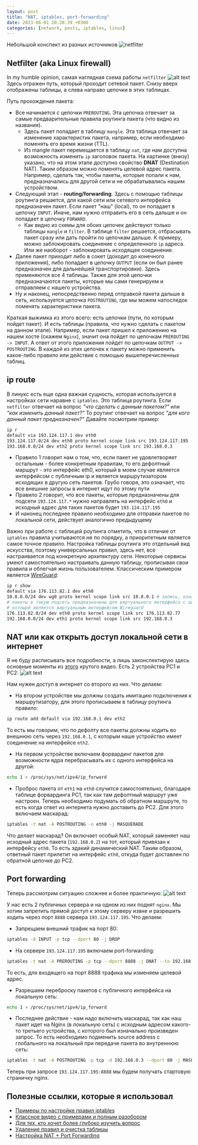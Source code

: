 ```yaml
---
layout: post
title: "NAT, iptables, port-forwarding"
date: 2023-06-01 20:28:39 +0300
categories: [network, posts, iptables, linux]
---
```

Небольшой конспект из разных источников
![netfilter](../../images/posts/network/Netfilter-logo.png)

## Netfilter (aka Linux firewall)
In my humble opinion, самая наглядная схема работы `netfilter`
![alt text](https://cloud.githubusercontent.com/assets/1711674/8742363/87fad710-2c32-11e5-8896-7adf1a4cf164.png)
Здесь отражен путь, который проходит сетевой пакет. Снизу вверх отображены таблицы, а слева направо цепочки в этих таблицах.

Путь прохождения пакета:
* Все начинается с цепочки `PREROUTING`. Эта цепочка отвечает за самые предварительные правила роутинга пакета (что видно из названия). 
  * Здесь пакет попадает в таблицу `mangle`. Эта таблица отвечает за изменение характеристик пакета, например, если необходимо поменять его время жизни (TTL).
  * Из mangle пакет перемещается в таблицу `nat`, где нам доступна возможность изменить `ip` заголовок пакета. 
    На картинке (внизу) указано, что на этом этапе доступно свойство **DNAT** (Destination NAT). Таким образом можно поменять целевой адрес пакета. 
    Например, сделать так, чтобы пакеты, которые попали к нам, предназначались для другой сети и не обрабатывались нашим устройством.
* Следующий этап - **routing/forwarding**. Здесь с помощью таблицы роутинга решается, для какой сети или сетевого интерфейса
   предназначен пакет. Если пакет "наш" (local), то он попадает в цепочку `INPUT`. Иначе, нам нужно отправить его в сеть дальше и он попадает в цепочку `FORWARD`. 
  * Как видно из схемы для обоих цепочек действуют только таблицы `mangle` и `filter`. В таблице `filter` решается, отбрасывать пакет сразу или дать пройти по цепочкам дальше. 
    К примеру, можно заблокировать соединение с определенного `ip` адреса. Или же наоборот - заблокировать исходящее соединение.
* Далее пакет приходит либо в сокет (доходит до конечного приложения), либо попадает в цепочку `OUTPUT` (если он был ранее предназначен для дальнейшей транспортировки).
   Здесь применяются все 4 таблицы. Также для этой цепочки предназначаются пакеты, которые мы сами генерируем и отправляем с нашего устройства.
* Ну и наконец, непосредственно перед отправкой пакета дальше в сеть, используется цепочка `POSTROUTING`, где мы можем напоследок поменять характеристики пакета.

Краткая выжимка из этого всего: есть цепочки (пути, по которым пойдет пакет). И есть таблицы (правила, что нужно сделать с пакетом на данном этапе). Например, если пакет пришел
к приложению на нашем хосте (скажем `Nginx`), значит она пойдет по цепочкам `PREROUTING -> INPUT`. А ответ от этого приложения пойдет по цепочкам `OUTPUT -> POSTROUTING`.
В каждой из этих цепочек к пакету можно применить какое-либо правило или действие с помощью вышеперечисленных таблиц.

## ip route
В линукс есть еще одна важная сущность, которая используется в настройках сети наравне с `iptables`. Это таблица роутинга.
Если `netfilter` отвечает на вопрос *"что сделать с данным пакетом?"* или *"как изменить данный пакет?"* То роутинг отвечает на вопрос
*"для кого данный пакет предназначен?"* Давайте посмотрим пример:
```bash
ip r
default via 193.124.117.1 dev eth0 
193.124.117.0/24 dev eth0 proto kernel scope link src 193.124.117.195 
193.168.0.0/24 dev eth2 proto kernel scope link src 193.168.0.3 
```

* Правило 1 говорит нам о том, что, если пакет не удовлетворяет остальным - более конкретным правилам, то его дефолтный
маршрут - это интерфейс eth0, который в моем случае является интерфейсом с публичным ip и является маршрутизатором
исходящих в другую сеть пакетов. Грубо говоря, это означает, что все внешние запросы в интернет идут по этому пути 
* Правило 2 говорит, что все пакеты, которые предназначены для подсети `193.124.117.*` нужно направлять на интерфейс `eth0`
и исходный адрес для таких пакетов будет `193.124.117.195`
* И наконец последнее правило необходимо для отправки пакетов по локальной сети, действует аналогично предыдущему

Важно при работе с таблицей роутинга отметить, что в отличие от `iptables` правила учитываются не по порядку, а приоритетным
является самое точное правило. Настройка таблицы роутинга это отдельный вид искусства, поэтому универсальных правил, здесь нет,
все настраивается под конкретную архитектуру сети. Некоторые сервисы умеют самостоятельно настраивать данную таблицу, 
прописывая свои правила и облегчая жизнь пользователем. Классическим примером является [WireGuard](https://www.wireguard.com):

```bash
ip r show
default via 176.113.82.1 dev eth0 
10.8.0.0/24 dev wg0 proto kernel scope link src 10.8.0.1 # запись, означающая, что 
# пакеты в такую подсеть предназначены для виртуального интерфейса с адресом 10.8.0.1
# котоырй является виртуальным интерфейсом Wireguard
176.113.82.0/24 dev eth0 proto kernel scope link src 176.113.82.77 
192.168.0.0/24 dev eth1 proto kernel scope link src 192.168.0.3 
```

## NAT или как открыть доступ локальной сети в интернет
Я не буду расписывать все подробности, а лишь законспектирую здесь основные моменты из [этого](https://www.youtube.com/watch?v=u_a3ouarrVU&t=1297s) крутого видео.
Есть 2 устройства PC1 и PC2:
![alt text](../../images/posts/network/NAT.png)

Нам нужен доступ в интернет со второго из них. Что делаем:
* На втором устройстве мы должны создать имитацию подключения к маршрутизатору, для этого прописываем в таблицу роутинга правило: 
```bash
ip route add default via 192.168.0.1 dev eth2
```
То есть мы говорим, что по дефолту все пакеты должны ходить во внешнюю сеть через `192.168.0.1`, с которым наше устройство имеет 
соединение на интерфейсе `eth2`.
* На первом устройстве включаем форвардинг пакетов для возможности ядра перебрасывать их с одного интерфейса на другой:
```bash
echo 1 > /proc/sys/net/ipv4/ip_forward
```
* Проброс пакета от `eth1` на `eth0` случится самостоятельно, благодаря таблице форвардинга PC1, так как там дефолтный маршрут уже настроен. 
Теперь необходимо подумать об обратном маршруте, то есть когда ответ из интернета нужно доставить до PC2. Для этого включаем маскарад:
```bash
iptables -t nat -A POSTROUTING -o eth0 -j MASQUERADE
```
Что делает маскарад? Он включает особый NAT, который заменяет наш исходный адрес пакета (`192.168.0.2`) на тот, который привязан к 
интерфейсу `eth0`. То есть эдакий динамический NAT. Таким образом, ответный пакет прилетит на интерфейс `eth0`, откуда будет доставлен
по обратной цепочке до PC2. 

## Port forwarding
Теперь рассмотрим ситуацию сложнее и более практичную:
![alt text](../../images/posts/network/ip_fwd.png)

У нас есть 2 публичных сервера и на одном из них поднят `nginx`. Мы хотим запретить прямой доступ к этому серверу извне и разрешить ходить
через порт `8888` сервера `193.124.117.195`. Что делаем:
* Запрещаем внешний трафик на порт 80:
```bash
iptables -A INPUT -p tcp --dport 80 -j DROP
```
* На сервере `193.124.117.195` включаем port-forwarding:
```bash
iptables -t nat -A PREROUTING -p tcp --dport 8888 -j DNAT --to 192.168.0.3:80
```
То есть, для входящего на порт 8888 трафика мы изменяем целевой адрес. 
* Разрешаем переброску пакетов с публичного интерфейса на локальную сеть:
```bash
echo 1 > /proc/sys/net/ipv4/ip_forward
```
* Последнее действие - нам надо включить маскарад, так как наш пакет идет на Nginx (в локальную сеть) с исходным адресом
какого-то третьего устройства, с которого был изначально произведен запрос. То есть необходимо подменить source address с 
глобального на локальный при передаче пакета во внутреннюю сеть:
```bash
iptables -t nat -A POSTROUTING -p tcp -d 192.168.0.3 --dport 80 -j MASQUERADE
```

Теперь при запросе `193.124.117.195:8888` мы будем получать стартовую страничку nginx.

## Полезные ссылки, которые я использовал

* [Примеры по настройке правил iptables](https://www.digitalocean.com/community/tutorials/iptables-essentials-common-firewall-rules-and-commands)
* [Классное видео с примерами и полным разобором](https://www.youtube.com/watch?v=Q0EC8kJlB64)
* [Для тех, кто хочет более глубоко изучить вопрос](https://www.youtube.com/watch?v=tKRtJYfnv6g)
* [Удаление правил и очистка таблицы](https://www.digitalocean.com/community/tutorials/how-to-list-and-delete-iptables-firewall-rules)
* [Настройка NAT + Port Forwarding](https://www.youtube.com/watch?v=u_a3ouarrVU&t=1297s)
